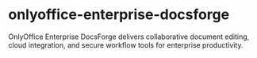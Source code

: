 # onlyoffice-enterprise-docsforge
OnlyOffice Enterprise DocsForge delivers collaborative document editing, cloud integration, and secure workflow tools for enterprise productivity.
